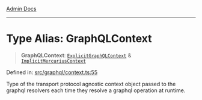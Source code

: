 [Admin Docs](/)

***

# Type Alias: GraphQLContext

> **GraphQLContext**: [`ExplicitGraphQLContext`](ExplicitGraphQLContext.md) & [`ImplicitMercuriusContext`](ImplicitMercuriusContext.md)

Defined in: [src/graphql/context.ts:55](https://github.com/syedali237/talawa-api/blob/691786dc98e76819737c41ef0af34983792105fd/src/graphql/context.ts#L55)

Type of the transport protocol agnostic context object passed to the graphql resolvers each time they resolve a graphql operation at runtime.
